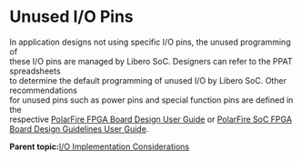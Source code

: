 # Unused I/O Pins

In application designs not using specific I/O pins, the unused programming of<br /> these I/O pins are managed by Libero SoC. Designers can refer to the PPAT spreadsheets<br /> to determine the default programming of unused I/O by Libero SoC. Other recommendations<br /> for unused pins such as power pins and special function pins are defined in the<br /> respective [PolarFire FPGA Board Design User Guide](https://ww1.microchip.com/downloads/aemDocuments/documents/FPGA/ProductDocuments/UserGuides/PolarFire_FPGA_Board_Design_UG0726_V11.pdf) or [PolarFire SoC FPGA Board Design Guidelines User Guide](https://ww1.microchip.com/downloads/aemDocuments/documents/FPGA/ProductDocuments/UserGuides/PolarFire_SoC_FPGA_Board_Design_Guidelines_User_Guide_VB.pdf).

**Parent topic:**[I/O Implementation Considerations](GUID-984E4773-788B-43B2-8E99-D0C476AC29DD.md)

